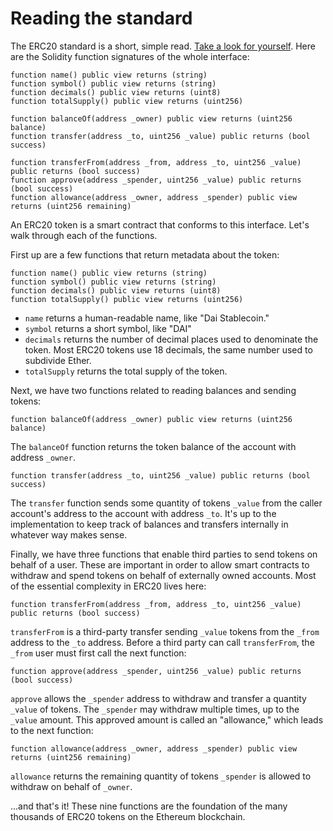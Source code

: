 # Reading the standard

The ERC20 standard is a short, simple read. [Take a look for yourself](https://eips.ethereum.org/EIPS/eip-20). Here are the Solidity function signatures of the whole interface:

```solidity
function name() public view returns (string)
function symbol() public view returns (string)
function decimals() public view returns (uint8)
function totalSupply() public view returns (uint256)

function balanceOf(address _owner) public view returns (uint256 balance)
function transfer(address _to, uint256 _value) public returns (bool success)

function transferFrom(address _from, address _to, uint256 _value) public returns (bool success)
function approve(address _spender, uint256 _value) public returns (bool success)
function allowance(address _owner, address _spender) public view returns (uint256 remaining)
```

An ERC20 token is a smart contract that conforms to this interface. Let's walk through each of the functions.

First up are a few functions that return metadata about the token:

```solidity
function name() public view returns (string)
function symbol() public view returns (string)
function decimals() public view returns (uint8)
function totalSupply() public view returns (uint256)
```

- `name` returns a human-readable name, like "Dai Stablecoin."
- `symbol` returns a short symbol, like "DAI"
- `decimals` returns the number of decimal places used to denominate the token. Most ERC20 tokens use 18 decimals, the same number used to subdivide Ether.
- `totalSupply` returns the total supply of the token.

Next, we have two functions related to reading balances and sending tokens:

```solidity
function balanceOf(address _owner) public view returns (uint256 balance)
```

The `balanceOf` function returns the token balance of the account with address `_owner`.

```solidity
function transfer(address _to, uint256 _value) public returns (bool success)
```

The `transfer` function sends some quantity of tokens `_value` from the caller account's address to the account with address `_to`. It's up to the implementation to keep track of balances and transfers internally in whatever way makes sense.

Finally, we have three functions that enable third parties to send tokens on behalf of a user. These are important in order to allow smart contracts to withdraw and spend tokens on behalf of externally owned accounts. Most of the essential complexity in ERC20 lives here:

```solidity
function transferFrom(address _from, address _to, uint256 _value) public returns (bool success)
```

`transferFrom` is a third-party transfer sending `_value` tokens from the `_from` address to the `_to` address. Before a third party can call `transferFrom`, the `_from` user must first call the next function:

```solidity
function approve(address _spender, uint256 _value) public returns (bool success)
```

`approve` allows the `_spender` address to withdraw and transfer a quantity `_value` of tokens. The `_spender` may withdraw multiple times, up to the `_value` amount. This approved amount is called an "allowance," which leads to the next function:

```solidity
function allowance(address _owner, address _spender) public view returns (uint256 remaining)
```

`allowance` returns the remaining quantity of tokens `_spender` is allowed to withdraw on behalf of `_owner`.

...and that's it! These nine functions are the foundation of the many thousands of ERC20 tokens on the Ethereum blockchain.
